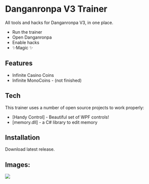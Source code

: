 # Danganronpa V3 Trainer

All tools and hacks for Danganronpa V3, in one place.

- Run the trainer
- Open Danganronpa
- Enable hacks
- ✨Magic ✨

## Features

- Infinite Casino Coins
- Infinite MonoCoins - (not finished)

## Tech

This trainer uses a number of open source projects to work properly:

- [Handy Control] - Beautiful set of WPF controls!
- [memory.dll] - a C# library to edit memory

## Installation

Download latest release.

## Images:
![](https://github.com/Dan-Banfield/Danganronpa-V3-Trainer/blob/master/Images/ex.png)
